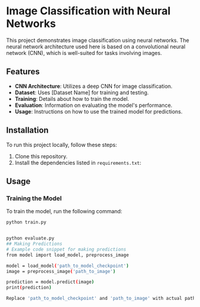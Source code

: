 # Image Classification with Neural Networks

This project demonstrates image classification using neural networks. The neural network architecture used here is based on a convolutional neural network (CNN), which is well-suited for tasks involving images.

## Features

- **CNN Architecture**: Utilizes a deep CNN for image classification.
- **Dataset**: Uses [Dataset Name] for training and testing.
- **Training**: Details about how to train the model.
- **Evaluation**: Information on evaluating the model's performance.
- **Usage**: Instructions on how to use the trained model for predictions.

## Installation

To run this project locally, follow these steps:

1. Clone this repository.
2. Install the dependencies listed in `requirements.txt`:


## Usage

### Training the Model

To train the model, run the following command:

```bash
python train.py


python evaluate.py
## Making Predictions
# Example code snippet for making predictions
from model import load_model, preprocess_image

model = load_model('path_to_model_checkpoint')
image = preprocess_image('path_to_image')

prediction = model.predict(image)
print(prediction)

Replace 'path_to_model_checkpoint' and 'path_to_image' with actual paths.
